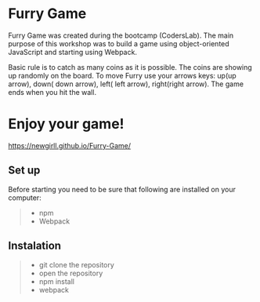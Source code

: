 # Furry Game

Furry Game was created during the bootcamp (CodersLab).
The main purpose of this workshop was to build a game using object-oriented JavaScript and 
starting using Webpack.

Basic rule is to catch as many coins as it is possible.
The coins are showing up randomly on the board.
To move Furry use your arrows keys: up(up arrow), down( down arrow), left( left arrow), right(right arrow).
The game ends when you hit the wall.

# Enjoy your game!

https://newgirll.github.io/Furry-Game/

## Set up

Before starting you need to be sure that following are installed on your computer:
>- npm
>- Webpack

## Instalation

> - git clone the repository
> - open the repository
> - npm install
> - webpack


